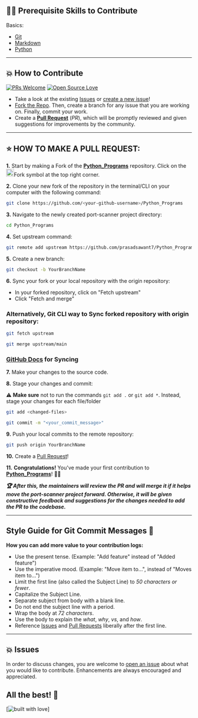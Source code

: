 ## 👨‍💻 Prerequisite Skills to Contribute

Basics:
  - [Git](https://git-scm.com/)
  - [Markdown](https://www.markdownguide.org/basic-syntax/)
  - [Python](https://www.python.org/)

---

## 💥 How to Contribute

[![PRs Welcome](https://img.shields.io/badge/PRs-welcome-brightgreen.svg?style=flat-square)](https://github.com/prasadsawant7/Python_Programs/pulls)
[![Open Source Love](https://badges.frapsoft.com/os/v1/open-source.png?v=103)](https://github.com/prasadsawant7/)

- Take a look at the existing [Issues](https://github.com/prasadsawant7/Python_Programs/issues) or [create a new issue](https://github.com/prasadsawant7/Python_Programs/issues/new/choose)!
- [Fork the Repo](https://github.com/prasadsawant7/Python_Programs/fork). Then, create a branch for any issue that you are working on. Finally, commit your work.
- Create a **[Pull Request](https://github.com/prasadsawant7/Python_Programs/compare)** (_PR_), which will be promptly reviewed and given suggestions for improvements by the community.

---

## ⭐ HOW TO MAKE A PULL REQUEST:

**1.** Start by making a Fork of the [**Python_Programs**](https://github.com/prasadsawant7/Python_Programs) repository. Click on the <a href="https://github.com/prasadsawant7/Python_Programs/fork"><img src="https://i.imgur.com/G4z1kEe.png" height="21" width="21"></a>Fork symbol at the top right corner.

**2.** Clone your new fork of the repository in the terminal/CLI on your computer with the following command:
```bash
git clone https://github.com/<your-github-username>/Python_Programs
```

**3.** Navigate to the newly created port-scanner project directory:
```bash
cd Python_Programs
```

**4.** Set upstream command:

```bash
git remote add upstream https://github.com/prasadsawant7/Python_Programs.git
```

**5.** Create a new branch:
```bash
git checkout -b YourBranchName
```

**6.** Sync your fork or your local repository with the origin repository:
- In your forked repository, click on "Fetch upstream"
- Click "Fetch and merge"

### Alternatively, Git CLI way to Sync forked repository with origin repository:

```bash
git fetch upstream
```

```bash
git merge upstream/main
```

### [GitHub Docs](https://docs.github.com/en/github/collaborating-with-pull-requests/addressing-merge-conflicts/resolving-a-merge-conflict-on-github) for Syncing

**7.** Make your changes to the source code.

**8.** Stage your changes and commit:

⚠️ **Make sure** not to run the commands `git add .` or `git add *`. Instead, stage your changes for each file/folder

```bash
git add <changed-files>
```

```bash
git commit -m "<your_commit_message>"
```

**9.** Push your local commits to the remote repository:

```bash
git push origin YourBranchName
```

**10.** Create a [Pull Request](https://help.github.com/en/github/collaborating-with-issues-and-pull-requests/creating-a-pull-request)!

**11.** **Congratulations!** You've made your first contribution to [**Python_Programs**](https://github.com/prasadsawant7/Python_Programs/graphs/contributors)! 🙌🏼

**_:trophy: After this, the maintainers will review the PR and will merge it if it helps move the port-scanner project forward. Otherwise, it will be given constructive feedback and suggestions for the changes needed to add the PR to the codebase._**

---

## Style Guide for Git Commit Messages :memo:

**How you can add more value to your contribution logs:**

- Use the present tense. (Example: "Add feature" instead of "Added feature")
- Use the imperative mood. (Example: "Move item to...", instead of "Moves item to...")
- Limit the first line (also called the Subject Line) to _50 characters or fewer_.
- Capitalize the Subject Line.
- Separate subject from body with a blank line.
- Do not end the subject line with a period.
- Wrap the body at _72 characters_.
- Use the body to explain the _what_, _why_, _vs_, and _how_.
- Reference [Issues](https://github.com/prasadsawant7/Python_Programs/issues) and [Pull Requests](https://github.com/prasadsawant7/Python_Programs/pulls) liberally after the first line.

---

## 💥 Issues

In order to discuss changes, you are welcome to [open an issue](https://github.com/prasadsawant7/Python_Programs/issues/new/choose) about what you would like to contribute. Enhancements are always encouraged and appreciated.

## All the best! 🥇

[![built with love](https://forthebadge.com/images/badges/built-with-love.svg)]
